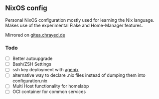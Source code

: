 ## NixOS config

Personal NixOS configuration mostly used for learning the Nix language. Makes use of the experimental Flake and Home-Manager features.

Mirrored on [gitea.chrayed.de](https://gitea.chrayed.de/moe1369/nixos-config)

### Todo

- [ ] Better autoupgrade
- [ ] Bash/ZSH Settings
- [ ] ssh key deployment with [agenix](https://github.com/ryantm/agenix)
- [ ] alternative way to declare .nix files instead of dumping them into configuration.nix
- [ ] Multi Host functionality for homelabp
- [ ] OCI container for common services
